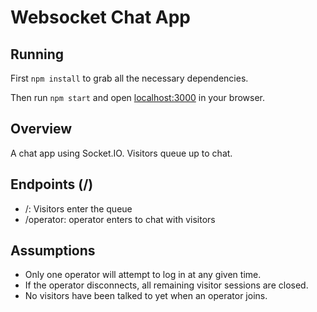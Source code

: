 # Websocket Chat App

## Running

First `npm install` to grab all the necessary dependencies.

Then run `npm start` and open <localhost:3000> in your browser.

## Overview

A chat app using Socket.IO. Visitors queue up to chat.

## Endpoints (/)

* /: Visitors enter the queue
* /operator: operator enters to chat with visitors

## Assumptions
* Only one operator will attempt to log in at any given time.
* If the operator disconnects, all remaining visitor sessions are closed.
* No visitors have been talked to yet when an operator joins.
